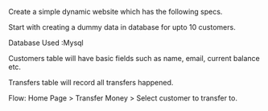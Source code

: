 Create a simple dynamic website which has the following specs.

Start with creating a dummy data in database for upto 10 customers. 

Database Used :Mysql 

Customers table will have basic fields such as name, email, current balance etc. 

Transfers table will record all transfers happened.

Flow: Home Page > Transfer Money > Select customer to transfer to.
